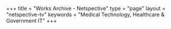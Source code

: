 +++
title = "Works Archive - Netspective"
type = "page"
layout =  "netspective-tv"
keywords = "Medical Technology, Healthcare & Government IT"
+++